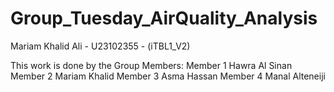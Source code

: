 # Group_Tuesday_AirQuality_Analysis
Mariam Khalid Ali - U23102355 - (iTBL1_V2)

This work is done by the Group Members:
Member 1 Hawra Al Sinan
Member 2 Mariam Khalid
Member 3 Asma Hassan
Member 4 Manal Alteneiji
